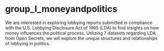 # group_I_moneyandpolitics

We are interested in exploring lobbying reports submitted in compliance with the U.S. Lobbying Disclosure Act of 1995 (LDA) to find insights on how money influences the political process. Utilizing 7 datasets regarding LDA from Open Secrets, we will explore the unique structures and relationships of lobbying in politics. 

